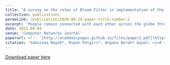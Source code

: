 ```yaml
---
title: "A survey on the roles of Bloom Filter in implementation of the Named Data Networking"
collection: publications
permalink: /publication/2020-08-29-paper-title-number-2
excerpt: 'People remain connected with each other across the globe through smart devices. But, it led the current Internet towards scalability issues. Therefore, leaving IP-based Internet behind, the world is moving to the Future Internet Architecture, called Named Data Networking (NDN). Currently, the number of nodes connected to the Internet is in the billions and the number of requests sent is in millions per second. NDN handles such huge numbers by modifying the existing IP architecture to meet the current requirements. NDN is scalable, generates less traffic, saves bandwidth, efficiently utilizes multiple network interfaces, provides high-level security, etc., which are essential for current communication technology. Correspondingly, Bloom Filter is a simple data structure capable of enhancing the performance of NDN. It is a probabilistic data structure for the membership query. Bloom Filter is deployed in various modules of NDN to handle the enormous number of packets. This article presents a detailed discussion on the role of Bloom Filter in implementing NDN. Moreover, the article includes a detailed discussion about Bloom Filter and the NDN architecture’s main components: Packet, Content Store, Forwarding Information Base, and Pending Interest Table. The article also provides many tables to increase the understanding of the topics.'
date: 2021-09-04
venue: 'Computer Networks Journal'
paperurl: <!-- '[http://academicpages.github.io/files/paper1.pdf](https://dl.acm.org/doi/10.1145/3465336.3475098)' -->
citation: 'Sabuzima Nayak*, Ripon Patgiri*, Angana Borah* &quot; <i>A survey on the roles of Bloom Filter in implementation of the Named Data Networking</i>. Volume 196, 4 September 2021, 108232.'
---
```

<!-- This paper is about the number 2. The number 3 is left for future work. -->

[Download paper here](https://www.sciencedirect.com/science/article/abs/pii/S1389128621002747)

<!-- Recommended citation: Sabuzima Nayak*, Ripon Patgiri*, Angana Borah* &quot; <i>A survey on the roles of Bloom Filter in implementation of the Named Data Networking</i>. Volume 196, 4 September 2021, 108232. -->
